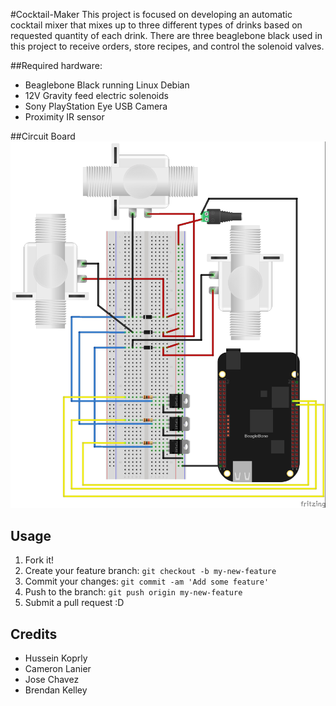 #Cocktail-Maker
This project is focused on developing an automatic cocktail mixer that mixes up to three different types of drinks based on requested quantity of each drink.
There are three beaglebone black used in this project to receive orders, store recipes, and control the solenoid valves.

##Required hardware:
* Beaglebone Black running Linux Debian
* 12V Gravity feed electric solenoids
* Sony PlayStation Eye USB Camera
* Proximity IR sensor
  
##Circuit Board
![alt tag](https://github.com/husseinkorly/cocktail-maker/blob/master/imgs/bbbksetup.jpg)

## Usage
1. Fork it!
2. Create your feature branch: `git checkout -b my-new-feature`
3. Commit your changes: `git commit -am 'Add some feature'`
4. Push to the branch: `git push origin my-new-feature`
5. Submit a pull request :D

## Credits
* Hussein Koprly
* Cameron Lanier
* Jose Chavez
* Brendan Kelley
